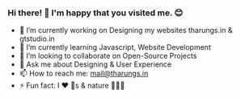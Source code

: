 ### Hi there! 👋 I'm happy that you visited me. 😊 

- 🔭 I’m currently working on Designing my websites tharungs.in & gtstudio.in
- 🌱 I’m currently learning Javascript, Website Development
- 👯 I’m looking to collaborate on Open-Source Projects
- 💬 Ask me about Designing & User Experience 
- 📫 How to reach me: mail@tharungs.in 
- ⚡ Fun fact:  I ❤️ 🐶s & nature 🦋🌴🌱

